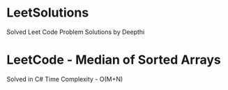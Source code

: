 # LeetSolutions
Solved Leet Code Problem Solutions by Deepthi

# LeetCode - Median of Sorted Arrays
Solved in C#
Time Complexity - O(M+N)
